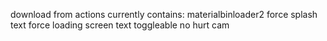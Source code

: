 download from actions
 currently contains:
 materialbinloader2
 force splash text
 force loading screen text
 toggleable no hurt cam
 

